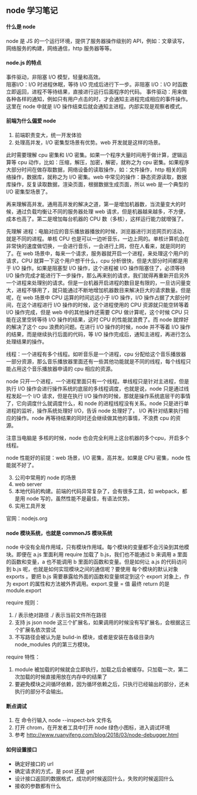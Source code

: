 ## node 学习笔记

#### 什么是 node

node 是 JS 的一个运行环境，提供了服务器操作级别的 API，例如：文章读写，网络服务的构建，网络通信，http 服务器等等。
#### node.js 的特点

事件驱动，非阻塞 I/O 模型，轻量和高效。  
阻塞I/O：I/O 时进程休眠，等待 I/O 完成后进行下一步。非阻塞 I/O：I/O 时函数立即返回，进程不等待结果，直接进行运行后面程序的代码。
事件驱动：用来做各种各样的通知，例如只有用户点击的时，才会通知主进程完成相应的事件操作。这里在 node 中就是 I/O 操作结束后就会通知主进程。内部实现是观察者模式。

#### 前端为什么偏爱 node

1. 前端职责变大，统一开发体验
2. 处理高并发，I/O 密集型场景有优势。web 开发就是这样的场景。

此时需要理解 cpu 密集和 I/O 密集。如果一个程序大量时间用于做计算，逻辑运算等 cpu 动作，比如：压缩，解压，加密，解密，就称之为 cpu 密集。如果程序大部分时间在做存取数据，网络设备的读取操作，如：文件操作，http 相关的网络操作，数据库，就称之为 I/O 密集。web 中常见的操作：静态资源读取，数据库操作，反复读取数据，渲染页面，根据数据生成页面，所以 web 是一个典型的 I/O 密集型场景了。

再来理解高并发。通用高并发的解决之道，第一是增加机器数，当流量变大的时候，通过负载均衡让不同的服务器处理 web 请求，但是机器越来越多，不方便，成本也高了。第二是增加每台机器的 CPU 数（多核），这样运行能力就增强了。

先理解 进程：电脑对应的音乐播放器播放的时候，浏览器进行浏览网页的活动，就是不同的进程。单核 CPU 也是可以一边听音乐，一边上网的。单核计算机会在非常快的速度做切换，一会进行音乐，一会进行上网，但在人看来，就是同时的了。在 web 场景中，每来一个请求，服务器就开启一个进程，来处理这个用户的请求，CPU 就算一下这个用户想干什么，cpu 分析很快，但是大部分时间都是用于 I/O 操作。如果是阻塞型 I/O 操作，这个进程被 I/O 操作阻塞住了，必须等待 I/O 操作完成才能进行下一步操作，那么再来别的请求，我们就得再重新开启另外一个进程来处理别的请求。但是一台机器开启进程的数目是有限的，一旦访问量变大，进程不够用了，就只能通过不断地增加机器数目来解决巨大的请求数量。但是呢，在 web 场景中 CPU 运算的时间远远小于 I/O 操作，I/O 操作占据了大部分时间，在这个进程进行 I/O 操作的时候，这个进程使用的 CPU 资源就只能空转等着 I/O 操作完成，但是 web 中的其他操作还需要 CPU 做计算呢，这个时候 CPU 只能在这里空转等待 I/O 操作的结果，这时 CPU 的性能就浪费了。而 node 就焊好的解决了这个 cpu 浪费的问题。在进行 I/O 操作的时候，node 并不等着 I/O 操作的结果，而是继续执行后面的代码，等 I/O 操作完成后，通知主进程，再进行怎么处理结果的操作。

线程：一个进程有多个线程。如听音乐是一个进程，cpu 分配给这个音乐播放器一部分资源，那么音乐播放器里面还有一些其他功能就是不同的线程，每个线程只能占用这个音乐播放器申请的 cpu 相应的资源。

node 只开一个进程，一个进程里面只有一个线程。单线程只是针对主进程，但是执行 I/O 操作会进行操作系统的底层的多线程调度，也就是说，node 只是通过线程发起一个 I/O 请求，但是在执行 I/O 操作的时候，那就是操作系统底层干的事情了，它向调度什么就调度什么，和 node 的进程线程没有关系。node 只是进行单进程的监听，操作系统处理好 I/O，告诉 node 处理好了， I/O 再针对结果执行相应的操作。node 再等待结果的同时还会继续做其他的事情，不浪费 cpu 的资源。

注意当电脑是 多核的时候，node 也会完全利用上这台机器的多个cpu，开启多个线程。

node 性能好的前提：web 场景，I/O 密集，高并发。如果是 CPU 密集，node 性能就不好了。

3. 公司中常用的 node 的场景
1. web server
2. 本地代码的构建。前端的代码异常复杂了，会有很多工具，如 webpack，都是用 node 写的，虽然性能不是最佳，有语法优势。
3. 实用工具开发

官网：nodejs.org


#### node 模块系统，也就是 commonJS 模块系统

node 中没有全局作用域，只有模块作用域。每个模块的变量都不会污染到其他模块。即便在 a.js 里面利用 require 加载了 b.js，我们也不能通过 b 来调用 a 里面的函数和变量，a 也不能调用 b 里面的函数和变量。但是如何让 a.js 的代码访问到 b.js 呢，也就是如何实现模块之间的通信呢？要使用 每个模块的默认对象 exports 。要把 b.js 需要暴露给外面的函数和变量绑定到这个 export 对象上，作为 export 的属性和方法被外界调用。export.变量 = 值
最终 return 的是 module.export

require 规则：
1. / 表示绝对路径    ./ 表示当前文件所在路径
2. 支持 js json node 这三个扩展名，如果调用的时候没有写扩展名，会根据这三个扩展名依次尝试
3. 不写路径会被认为是 bulid-in 模块，或者是安装在各级目录内 node_modules 内的第三方模块。

require 特性：
1. module 被加载的时候就会立即执行，加载之后会被缓存。只加载一次，第二次加载的时候直接用放在内存中的结果了
2. 要避免模块之间循环依赖，因为循环依赖之后，只执行已经输出的部分，还未执行的部分不会输出。

#### 断点调试

1. 在 命令行输入 node --inspect-brk 文件名
2. 打开 chrom，在开发者工具中打开 node 绿色小图标，进入调试环境
3. 参考 http://www.ruanyifeng.com/blog/2018/03/node-debugger.html

#### 如何设置接口

- 确定好接口的 url
- 确定请求的方式，是 post 还是 get
- 设计接口返回的数据格式，成功的时候返回什么，失败的时候返回什么
- 接收的参数都有什么
